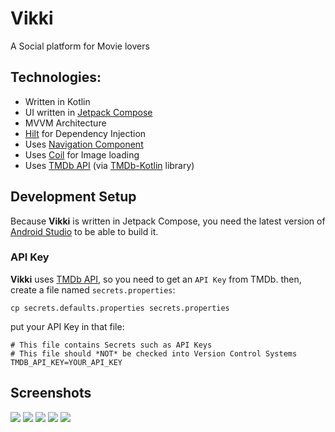 # Vikki

A Social platform for Movie lovers


## Technologies:
- Written in Kotlin
- UI written in [Jetpack Compose](https://developer.android.com/jetpack/compose)
- MVVM Architecture
- [Hilt](https://developer.android.com/training/dependency-injection/hilt-android) for Dependency Injection
- Uses [Navigation Component](https://developer.android.com/jetpack/compose/navigation)
- Uses [Coil](https://coil-kt.github.io/coil/compose/) for Image loading
- Uses [TMDb API](https://developers.themoviedb.org/) (via [TMDb-Kotlin](https://github.com/vkay94/TMDb-Kotlin) library)

## Development Setup
Because **Vikki** is written in Jetpack Compose, you need the latest version of [Android Studio](https://developer.android.com/studio) to be able to build it.

### API Key
**Vikki** uses [TMDb API](https://developers.themoviedb.org/), so you need to get an `API Key` from TMDb.
then, create a file named `secrets.properties`:

```
cp secrets.defaults.properties secrets.properties
```

put your API Key in that file:

```
# This file contains Secrets such as API Keys
# This file should *NOT* be checked into Version Control Systems
TMDB_API_KEY=YOUR_API_KEY
```

## Screenshots

![](/screenshots/main.png)
![](screenshots/search.png)
![](screenshots/movie.png)
![](screenshots/show.png)
![](screenshots/person.png)
